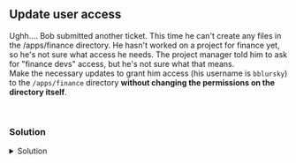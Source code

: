 ## Update user access

Ughh.... Bob submitted another ticket. This time he can't create any files in the /apps/finance directory. He hasn't worked on a project for finance yet, so he's not sure what access he needs. The project manager told him to ask for "finance devs" access, but he's not sure what that means.
<br>
Make the necessary updates to grant him access (his username is `bblursky`) to the `/apps/finance` directory <b>without changing the permissions on the directory itself</b>.

<br>

### Solution
<details>
<summary>Solution</summary>
<br>
Try looking at the group ownership for the directory. You can use the `id` command to see the details for the `bblursky` user.

</details>